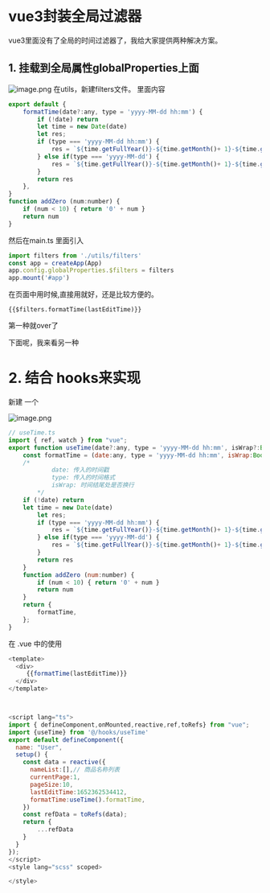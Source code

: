 # vue3封装全局过滤器
vue3里面没有了全局的时间过滤器了，我给大家提供两种解决方案。

## 1. 挂载到全局属性globalProperties上面


![image.png](https://p3-juejin.byteimg.com/tos-cn-i-k3u1fbpfcp/e5fe9a4d586242ddb7f4a1df9e92ae06~tplv-k3u1fbpfcp-watermark.image?)
在utils，新建filters文件。
里面内容

```js
export default {
    formatTime(date?:any, type = 'yyyy-MM-dd hh:mm') {
        if (!date) return
        let time = new Date(date)
        let res;
        if (type === 'yyyy-MM-dd hh:mm') {
            res = `${time.getFullYear()}-${time.getMonth()+ 1}-${time.getDate()} ${addZero(time.getHours())}:${addZero(time.getMinutes())}`
        } else if(type === 'yyyy-MM-dd') {
            res = `${time.getFullYear()}-${time.getMonth()+ 1}-${time.getDate()}`
        }
        return res
    },
}
function addZero (num:number) {
    if (num < 10) { return '0' + num }
    return num
}
```

然后在main.ts 里面引入

```js
import filters from './utils/filters'
const app = createApp(App)
app.config.globalProperties.$filters = filters
app.mount('#app')

```

在页面中用时候,直接用就好，还是比较方便的。
```
{{$filters.formatTime(lastEditTime)}}
```

第一种就over了

下面呢，我来看另一种


# 2. 结合 hooks来实现

新建 一个 

![image.png](https://p3-juejin.byteimg.com/tos-cn-i-k3u1fbpfcp/96416649f3d844ffbaed140e5429dc93~tplv-k3u1fbpfcp-watermark.image?)


```js
// useTime.ts
import { ref, watch } from "vue";
export function useTime(date?:any, type = 'yyyy-MM-dd hh:mm', isWrap?:Boolean) {
    const formatTime = (date:any, type = 'yyyy-MM-dd hh:mm', isWrap:Boolean) => {
    /*
            date: 传入的时间戳
            type: 传入的时间格式
            isWrap: 时间结尾处是否换行
        */
    if (!date) return
    let time = new Date(date)
        let res;
        if (type === 'yyyy-MM-dd hh:mm') {
            res = `${time.getFullYear()}-${time.getMonth()+ 1}-${time.getDate()} ${addZero(time.getHours())}:${addZero(time.getMinutes())}`
        } else if(type === 'yyyy-MM-dd') {
            res = `${time.getFullYear()}-${time.getMonth()+ 1}-${time.getDate()}`
        }
        return res
    }
    function addZero (num:number) {
        if (num < 10) { return '0' + num }
        return num
    }
    return {
        formatTime,
    };
}

```

在 .vue 中的使用
```js
<template>
  <div>
     {{formatTime(lastEditTime)}}
  </div>
</template>



<script lang="ts">
import { defineComponent,onMounted,reactive,ref,toRefs} from "vue";
import {useTime} from '@/hooks/useTime' 
export default defineComponent({
  name: "User",
  setup() {
    const data = reactive({
      nameList:[],// 商品名称列表
      currentPage:1,
      pageSize:10,
      lastEditTime:1652362534412,
      formatTime:useTime().formatTime,
    })
    const refData = toRefs(data);
    return {
        ...refData
    }
  }
});
</script>
<style lang="scss" scoped>

</style>


```







